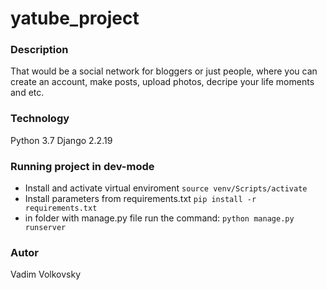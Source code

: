 # yatube_project
### Description
That would be a social network for bloggers or just people, where you can create an account, make posts, upload photos, decripe your life moments and etc.
### Technology
Python 3.7
Django 2.2.19
### Running project in dev-mode
- Install and activate virtual enviroment
``` source venv/Scripts/activate ```
- Install parameters from requirements.txt
``` pip install -r requirements.txt ```
- in folder with manage.py file run the command:
``` python manage.py runserver ```
### Autor
Vadim Volkovsky
